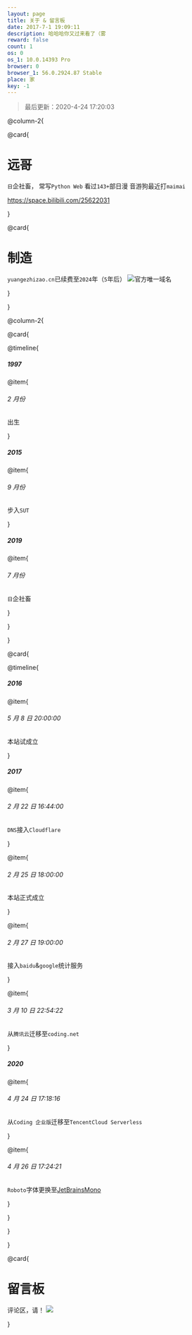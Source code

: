 ```yaml
---
layout: page
title: 关于 & 留言板
date: 2017-7-1 19:09:11
description: 哈哈哈你又过来看了（雾
reward: false
count: 1
os: 0
os_1: 10.0.14393 Pro
browser: 0
browser_1: 56.0.2924.87 Stable
place: 家
key: -1
---
```


<blockquote>最后更新：2020-4-24 17:20:03</blockquote>

@column-2{

@card{

# 远哥
`日`企社畜，
常写`Python Web`
看过`143+`部日漫
音游狗最近打`maimai`

https://space.bilibili.com/25622031

}

@card{

# 制造
`yuangezhizao.cn`已续费至`2024`年（`5`年后）
![官方唯一域名](https://i1.yuangezhizao.cn/Win-10/20190401183620.png!webp)

}

}

@column-2{

@card{

@timeline{

##### 1997

@item{

###### 2 月份

出生

}

##### 2015

@item{

###### 9 月份

步入`SUT`

}

##### 2019

@item{

###### 7 月份

`日`企社畜

}

}

}

@card{

@timeline{

##### 2016

@item{

###### 5 月 8 日 20:00:00

本站试成立

}

##### 2017

@item{

###### 2 月 22 日 16:44:00

`DNS`接入`Cloudflare`

}

@item{

###### 2 月 25 日 18:00:00

本站正式成立

}

@item{

###### 2 月 27 日 19:00:00

接入`baidu`&`google`统计服务

}   

@item{

###### 3 月 10 日 22:54:22

从`腾讯云`迁移至`coding.net`

}

##### 2020

@item{

###### 4 月 24 日 17:18:16

从`Coding 企业版`迁移至`TencentCloud Serverless`

}

@item{

###### 4 月 26 日 17:24:21

`Roboto`字体更换至[JetBrainsMono](https://www.jetbrains.com/lp/mono/)

}

}

}

}

@card{

# 留言板
评论区，请！
![](http://ip.ntrqq.net/images/lovelive.png?wd=6IO95Zyo5LqM5qyh5YWD6YeM6YGH6KeB5L2g5Lus55yf5piv5aSq5aW95LqGCnUncyBmb3JldmVy77yB)

}
